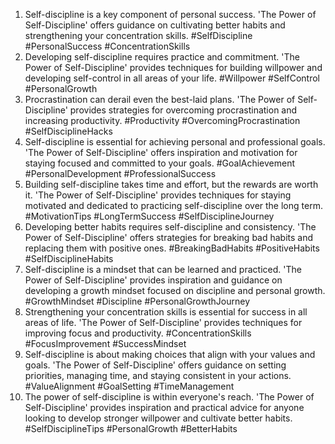 1. Self-discipline is a key component of personal success. 'The Power of Self-Discipline' offers guidance on cultivating better habits and strengthening your concentration skills. #SelfDiscipline #PersonalSuccess #ConcentrationSkills
2. Developing self-discipline requires practice and commitment. 'The Power of Self-Discipline' provides techniques for building willpower and developing self-control in all areas of your life. #Willpower #SelfControl #PersonalGrowth
3. Procrastination can derail even the best-laid plans. 'The Power of Self-Discipline' provides strategies for overcoming procrastination and increasing productivity. #Productivity #OvercomingProcrastination #SelfDisciplineHacks
4. Self-discipline is essential for achieving personal and professional goals. 'The Power of Self-Discipline' offers inspiration and motivation for staying focused and committed to your goals. #GoalAchievement #PersonalDevelopment #ProfessionalSuccess
5. Building self-discipline takes time and effort, but the rewards are worth it. 'The Power of Self-Discipline' provides techniques for staying motivated and dedicated to practicing self-discipline over the long term. #MotivationTips #LongTermSuccess #SelfDisciplineJourney
6. Developing better habits requires self-discipline and consistency. 'The Power of Self-Discipline' offers strategies for breaking bad habits and replacing them with positive ones. #BreakingBadHabits #PositiveHabits #SelfDisciplineHabits
7. Self-discipline is a mindset that can be learned and practiced. 'The Power of Self-Discipline' provides inspiration and guidance on developing a growth mindset focused on discipline and personal growth. #GrowthMindset #Discipline #PersonalGrowthJourney
8. Strengthening your concentration skills is essential for success in all areas of life. 'The Power of Self-Discipline' provides techniques for improving focus and productivity. #ConcentrationSkills #FocusImprovement #SuccessMindset
9. Self-discipline is about making choices that align with your values and goals. 'The Power of Self-Discipline' offers guidance on setting priorities, managing time, and staying consistent in your actions. #ValueAlignment #GoalSetting #TimeManagement
10. The power of self-discipline is within everyone's reach. 'The Power of Self-Discipline' provides inspiration and practical advice for anyone looking to develop stronger willpower and cultivate better habits. #SelfDisciplineTips #PersonalGrowth #BetterHabits
